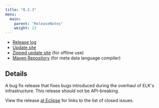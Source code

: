 ```yaml
---
title: "0.2.3"
menu:
  main:
    parent: "ReleaseNotes"
    weight: 23
---
```


* [Release log](https://projects.eclipse.org/projects/modeling.elk/releases/0.2.3)
* [Update site](https://download.eclipse.org/elk/updates/releases/0.2.3/)
* [Zipped update site](https://download.eclipse.org/elk/updates/releases/0.2.3/elk-0.2.3.zip) (for offline use)
* [Maven Repository](https://download.eclipse.org/elk/maven/releases/0.2.3) (for meta data language compiler)


## Details

A bug fix release that fixes bugs introduced during the overhaul of ELK's infrastructure. This release should not be API-breaking.

View the release [at Eclipse](https://projects.eclipse.org/projects/modeling.elk/releases/0.2.3) for links to the list of closed issues.
